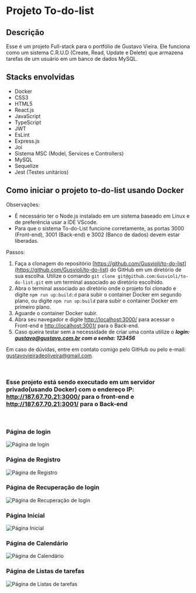 # Projeto To-do-list

## Descrição

Esse é um projeto Full-stack para o portfólio de Gustavo Vieira. Ele funciona como um sistema C.R.U.D (Create, Read, Update e Delete) que armazena tarefas de um usuário em um banco de dados MySQL.

## Stacks envolvidas

- Docker
- CSS3
- HTML5
- React.js
- JavaScript
- TypeScript
- JWT
- EsLint
- Express.js
- Joi
- Sistema MSC (Model, Services e Controllers)
- MySQL
- Sequelize
- Jest (Testes unitários)

## Como iniciar o projeto to-do-list usando Docker

Observações:

- É necessário ter o Node.js instalado em um sistema baseado em Linux e de preferência usar a IDE VScode.
- Para que o sistema To-do-List funcione corretamente, as portas 3000 (Front-end), 3001 (Back-end) e 3002 (Banco de dados) devem estar liberadas.

Passos:

1. Faça a clonagem do repositório [https://github.com/Gusvioli/to-do-list](https://github.com/Gusvioli/to-do-list) do GitHub em um diretório de sua escolha. Utilize o comando `git clone git@github.com:Gusvioli/to-do-list.git` em um terminal associado ao diretório escolhido.
2. Abra o terminal associado ao diretório onde o projeto foi clonado e digite `npm run up:build:d` para subir o container Docker em segundo plano, ou digite `npm run up:build` para subir o container Docker em primeiro plano.
3. Aguarde o container Docker subir.
4. Abra seu navegador e digite [http://localhost:3000/](http://localhost:3000/) para acessar o Front-end e [http://localhost:3001/](http://localhost:3001/) para o Back-end.
5. Caso queira testar sem a necessidade de criar uma conta utilize o ***login: <gustavo@gustavo.com.br> com a senha: 123456***

Em caso de dúvidas, entre em contato comigo pelo GitHub ou pelo e-mail: <gustavovieiradeoliveira@gmail.com>.

<br />

### Esse projeto está sendo executado em um servidor privado(usando Docker) com o endereço IP: <http://187.67.70.21:3000/> para o front-end e <http://187.67.70.21:3001/> para o Back-end

<br />

### Página de login

![Página de login](imgs/pag_login.png)

### Página de Registro

![Página de Registro](imgs/pag_register.png)

### Página de Recuperação de login

![Página de Recuperação de login](imgs/pag_recuperar_login.png)

### Página Inicial

![Página Inicial](imgs/pag_inicial.png)

### Página de Calendário

![Página de Calendário](imgs/pag_calendar.png)

### Página de Listas de tarefas

![Página de Listas de tarefas](imgs/pag_lists.png)
